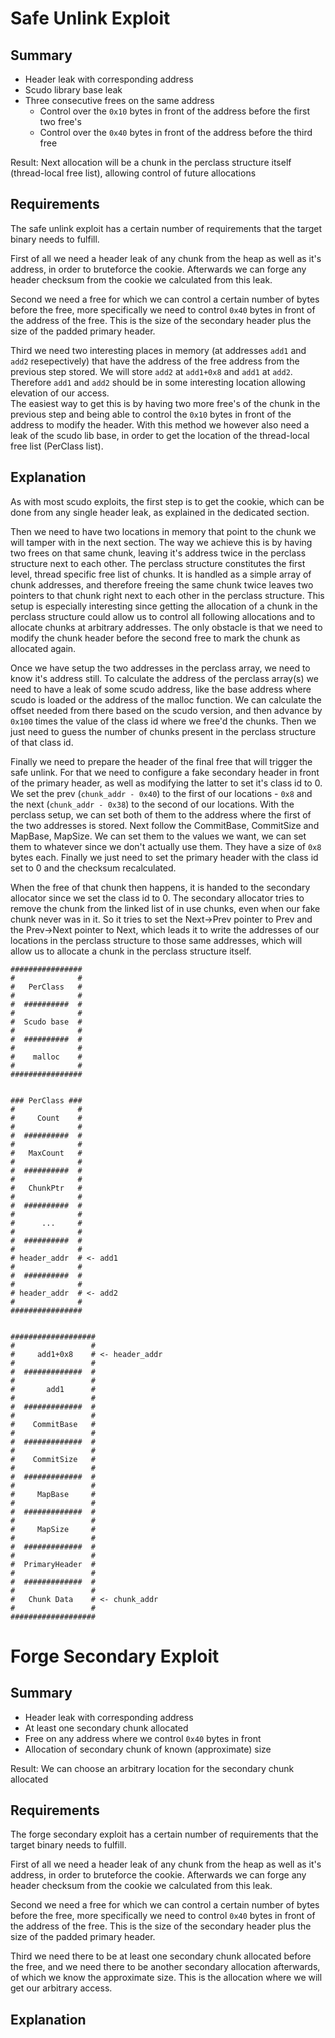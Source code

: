 # Safe Unlink Exploit

## Summary

- Header leak with corresponding address
- Scudo library base leak
- Three consecutive frees on the same address
  - Control over the `0x10` bytes in front of the address before the first two free's
  - Control over the `0x40` bytes in front of the address before the third free

Result:
Next allocation will be a chunk in the perclass structure itself (thread-local free list), allowing control of future allocations


## Requirements

The safe unlink exploit has a certain number of requirements that the target binary needs to fulfill.

First of all we need a header leak of any chunk from the heap as well as it's address, in order to bruteforce the cookie. Afterwards we can forge any header checksum from the cookie we calculated from this leak.

Second we need a free for which we can control a certain number of bytes before the free, more specifically we need to control `0x40` bytes in front of the address of the free. This is the size of the secondary header plus the size of the padded primary header.

Third we need two interesting places in memory (at addresses `add1` and `add2` resepectively) that have the address of the free address from the previous step stored. We will store `add2` at `add1+0x8` and `add1` at `add2`. Therefore `add1` and `add2` should be in some interesting location allowing elevation of our access.  
The easiest way to get this is by having two more free's of the chunk in the previous step and being able to control the `0x10` bytes in front of the address to modify the header. With this method we however also need a leak of the scudo lib base, in order to get the location of the thread-local free list (PerClass list).

## Explanation

As with most scudo exploits, the first step is to get the cookie, which can be done from any single header leak, as explained in the dedicated section.

Then we need to have two locations in memory that point to the chunk we will tamper with in the next section. The way we achieve this is by having two frees on that same chunk, leaving it's address twice in the perclass structure next to each other. The perclass structure constitutes the first level, thread specific free list of chunks. It is handled as a simple array of chunk addresses, and therefore freeing the same chunk twice leaves two pointers to that chunk right next to each other in the perclass structure. This setup is especially interesting since getting the allocation of a chunk in the perclass structure could allow us to control all following allocations and to allocate chunks at arbitrary addresses. The only obstacle is that we need to modify the chunk header before the second free to mark the chunk as allocated again.

Once we have setup the two addresses in the perclass array, we need to know it's address still. To calculate the address of the perclass array(s) we need to have a leak of some scudo address, like the base address where scudo is loaded or the address of the malloc function. We can calculate the offset needed from there based on the scudo version, and then advance by `0x100` times the value of the class id where we free'd the chunks. Then we just need to guess the number of chunks present in the perclass structure of that class id.

Finally we need to prepare the header of the final free that will trigger the safe unlink. For that we need to configure a fake secondary header in front of the primary header, as well as modifying the latter to set it's class id to 0. We set the prev (`chunk_addr - 0x40`) to the first of our locations - `0x8` and the next (`chunk_addr - 0x38`) to the second of our locations. With the perclass setup, we can set both of them to the address where the first of the two addresses is stored.
Next follow the CommitBase, CommitSize and MapBase, MapSize. We can set them to the values we want, we can set them to whatever since we don't actually use them. They have a size of `0x8` bytes each.
Finally we just need to set the primary header with the class id set to 0 and the checksum recalculated.

When the free of that chunk then happens, it is handed to the secondary allocator since we set the class id to 0. The secondary allocator tries to remove the chunk from the linked list of in use chunks, even when our fake chunk never was in it. So it tries to set the Next->Prev pointer to Prev and the Prev->Next pointer to Next, which leads it to write the addresses of our locations in the perclass structure to those same addresses, which will allow us to allocate a chunk in the perclass structure itself.


```
################
#              #
#   PerClass   #
#              #
#  ##########  #
#              #
#  Scudo base  #
#              #
#  ##########  #
#              #
#    malloc    #
#              #
################
                                 
                                 
### PerClass ###
#              #
#     Count    #
#              #
#  ##########  #
#              #
#   MaxCount   #
#              #
#  ##########  #
#              #
#   ChunkPtr   #
#              #
#  ##########  #
#              #
#      ...     #
#              #
#  ##########  #
#              #
# header_addr  # <- add1
#              #
#  ##########  #
#              #
# header_addr  # <- add2
#              #
################


###################
#                 #
#     add1+0x8    # <- header_addr
#                 #
#  #############  #
#                 #
#       add1      #
#                 #
#  #############  #
#                 #
#    CommitBase   #
#                 #
#  #############  #
#                 #
#    CommitSize   #
#                 #
#  #############  #
#                 #
#     MapBase     #
#                 #
#  #############  #
#                 #
#     MapSize     #
#                 #
#  #############  #
#                 #
#  PrimaryHeader  #
#                 #
#  #############  #
#                 #
#   Chunk Data    # <- chunk_addr
#                 #
###################
```









# Forge Secondary Exploit

## Summary

- Header leak with corresponding address
- At least one secondary chunk allocated
- Free on any address where we control `0x40` bytes in front
- Allocation of secondary chunk of known (approximate) size

Result:
We can choose an arbitrary location for the secondary chunk allocated

## Requirements

The forge secondary exploit has a certain number of requirements that the target binary needs to fulfill.

First of all we need a header leak of any chunk from the heap as well as it's address, in order to bruteforce the cookie. Afterwards we can forge any header checksum from the cookie we calculated from this leak.

Second we need a free for which we can control a certain number of bytes before the free, more specifically we need to control `0x40` bytes in front of the address of the free. This is the size of the secondary header plus the size of the padded primary header.

Third we need there to be at least one secondary chunk allocated before the free, and we need there to be another secondary allocation afterwards, of which we know the approximate size. This is the allocation where we will get our arbitrary access.

## Explanation
